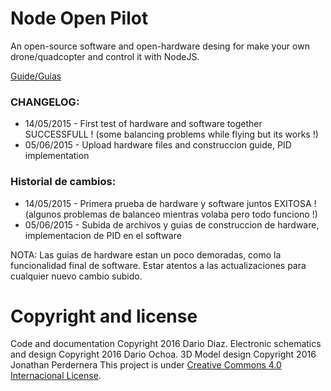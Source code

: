 # Node Open Pilot
An open-source software and open-hardware desing for make your own drone/quadcopter and control it with NodeJS.

[Guide/Guias](https://github.com/darioodiaz/node-open-pilot/wiki)

### CHANGELOG:

* 14/05/2015 - First test of hardware and software together SUCCESSFULL ! (some balancing problems while flying but its works !)
* 05/06/2015 - Upload hardware files and construccion guide, PID implementation

### Historial de cambios:

* 14/05/2015 - Primera prueba de hardware y software juntos EXITOSA ! (algunos problemas de balanceo mientras volaba pero todo funciono !)
* 05/06/2015 - Subida de archivos y guias de construccion de hardware, implementacion de PID en el software

NOTA: Las guias de hardware estan un poco demoradas, como la funcionalidad final de software. Estar atentos a las actualizaciones para cualquier nuevo cambio subido.

# Copyright and license

Code and documentation Copyright 2016 Dario Diaz. 
Electronic schematics and design Copyright 2016 Dario Ochoa.
3D Model design Copyright 2016 Jonathan Perdernera
This project is under [Creative Commons 4.0 Internacional License](http://creativecommons.org/licenses/by-nc-sa/4.0/).
